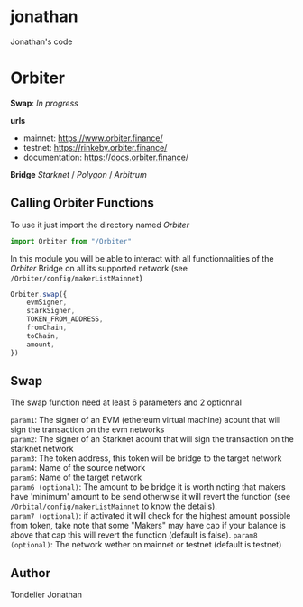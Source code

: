 # jonathan
Jonathan's code

# Orbiter  
**Swap**: *In progress*    
  
**urls**
- mainnet:          https://www.orbiter.finance/
- testnet:          https://rinkeby.orbiter.finance/  
- documentation:    https://docs.orbiter.finance/ 
  
**Bridge** *Starknet* / *Polygon* / *Arbitrum*  

## Calling Orbiter Functions

To use it just import the directory named *Orbiter*  
```javascript
import Orbiter from "/Orbiter"
```

In this module you will be able to interact with all functionnalities of the *Orbiter* Bridge 
on all its supported network (see `/Orbiter/config/makerListMainnet`)

```javascript
Orbiter.swap({
    evmSigner,
    starkSigner,
    TOKEN_FROM_ADDRESS,
    fromChain, 
    toChain,
    amount,
})
```

## Swap
The swap function need at least 6 parameters and 2 optionnal  

`param1`: The signer of an EVM (ethereum virtual machine) acount that will sign the transaction on the evm networks  
`param2`: The signer of an Starknet acount that will sign the transaction on the starknet network    
`param3`: The token address, this token will be bridge to the target network
`param4`: Name of the source network  
`param5`: Name of the target network   
`param6 (optional)`: The amount to be bridge it is worth noting that makers have 'minimum' amount to be send otherwise it will revert the function (see `/Orbital/config/makerListMainnet` to know the details).   
`param7 (optional)`: if activated it will check for the highest amount possible from token, take note that some "Makers" may have cap if your balance is above that cap this will revert the function (default is false). 
`param8 (optional)`: The network wether on mainnet or testnet (default is testnet)

## Author
 
Tondelier Jonathan
